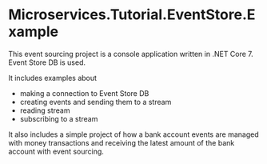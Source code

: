 # Microservices.Tutorial.EventStore.Example

This event sourcing project is a console application written in .NET Core 7.
Event Store DB is used.

It includes examples about 
  - making a connection to Event Store DB
  - creating events and sending them to a stream
  - reading stream
  - subscribing to a stream

It also includes a simple project of how a bank account events are managed with money transactions and receiving the latest amount of the bank account with event sourcing. 
